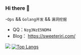 ### Hi there 👋

<!--
**SweetEriri/SweetEriri** is a ✨ _special_ ✨ repository because its `README.md` (this file) appears on your GitHub profile.

Here are some ideas to get you started:

- 🔭 I’m currently working on ...
- 🌱 I’m currently learning ...
- 👯 I’m looking to collaborate on ...
- 🤔 I’m looking for help with ...
- 💬 Ask me about ...
- 📫 How to reach me: ...
- 😄 Pronouns: ...
- ⚡ Fun fact: ...
-->
-`Ops` && `Golang开发` && `漏洞挖掘`
- QQ：`Nzg3NzE5NDM4`
- Blog： https://sweeteriri.com/


![](https://github-readme-stats.vercel.app/api?username=SweetEriri&theme=dark)
[![Top Langs](https://github-readme-stats.vercel.app/api/top-langs/?username=SweetEriri&hide=javascript,html&theme=dark)](https://github.com/anuraghazra/github-readme-stats)
